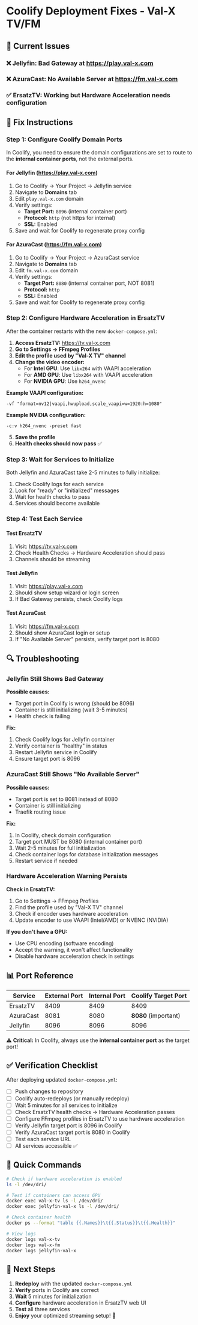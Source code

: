 # Coolify Deployment Fixes - Val-X TV/FM

## 🐛 Current Issues

### ❌ Jellyfin: Bad Gateway at https://play.val-x.com
### ❌ AzuraCast: No Available Server at https://fm.val-x.com  
### ✅ ErsatzTV: Working but Hardware Acceleration needs configuration

## 🔧 Fix Instructions

### Step 1: Configure Coolify Domain Ports

In Coolify, you need to ensure the domain configurations are set to route to the **internal container ports**, not the external ports.

#### For Jellyfin (https://play.val-x.com)
1. Go to Coolify → Your Project → Jellyfin service
2. Navigate to **Domains** tab
3. Edit `play.val-x.com` domain
4. Verify settings:
   - **Target Port:** `8096` (internal container port)
   - **Protocol:** `http` (not https for internal)
   - **SSL:** Enabled
5. Save and wait for Coolify to regenerate proxy config

#### For AzuraCast (https://fm.val-x.com)
1. Go to Coolify → Your Project → AzuraCast service
2. Navigate to **Domains** tab
3. Edit `fm.val-x.com` domain
4. Verify settings:
   - **Target Port:** `8080` (internal container port, NOT 8081)
   - **Protocol:** `http`
   - **SSL:** Enabled
5. Save and wait for Coolify to regenerate proxy config

### Step 2: Configure Hardware Acceleration in ErsatzTV

After the container restarts with the new `docker-compose.yml`:

1. **Access ErsatzTV:** https://tv.val-x.com
2. **Go to Settings → FFmpeg Profiles**
3. **Edit the profile used by "Val-X TV" channel**
4. **Change the video encoder:**
   - For **Intel GPU**: Use `libx264` with VAAPI acceleration
   - For **AMD GPU**: Use `libx264` with VAAPI acceleration  
   - For **NVIDIA GPU**: Use `h264_nvenc`

**Example VAAPI configuration:**
```
-vf "format=nv12|vaapi,hwupload,scale_vaapi=w=1920:h=1080"
```

**Example NVIDIA configuration:**
```
-c:v h264_nvenc -preset fast
```

5. **Save the profile**
6. **Health checks should now pass** ✅

### Step 3: Wait for Services to Initialize

Both Jellyfin and AzuraCast take 2-5 minutes to fully initialize:

1. Check Coolify logs for each service
2. Look for "ready" or "initialized" messages
3. Wait for health checks to pass
4. Services should become available

### Step 4: Test Each Service

#### Test ErsatzTV
1. Visit: https://tv.val-x.com
2. Check Health Checks → Hardware Acceleration should pass
3. Channels should be streaming

#### Test Jellyfin
1. Visit: https://play.val-x.com
2. Should show setup wizard or login screen
3. If Bad Gateway persists, check Coolify logs

#### Test AzuraCast
1. Visit: https://fm.val-x.com
2. Should show AzuraCast login or setup
3. If "No Available Server" persists, verify target port is 8080

## 🔍 Troubleshooting

### Jellyfin Still Shows Bad Gateway

**Possible causes:**
- Target port in Coolify is wrong (should be 8096)
- Container is still initializing (wait 3-5 minutes)
- Health check is failing

**Fix:**
1. Check Coolify logs for Jellyfin container
2. Verify container is "healthy" in status
3. Restart Jellyfin service in Coolify
4. Ensure target port is 8096

### AzuraCast Still Shows "No Available Server"

**Possible causes:**
- Target port is set to 8081 instead of 8080
- Container is still initializing
- Traefik routing issue

**Fix:**
1. In Coolify, check domain configuration
2. Target port MUST be 8080 (internal container port)
3. Wait 2-5 minutes for full initialization
4. Check container logs for database initialization messages
5. Restart service if needed

### Hardware Acceleration Warning Persists

**Check in ErsatzTV:**
1. Go to Settings → FFmpeg Profiles
2. Find the profile used by "Val-X TV" channel
3. Check if encoder uses hardware acceleration
4. Update encoder to use VAAPI (Intel/AMD) or NVENC (NVIDIA)

**If you don't have a GPU:**
- Use CPU encoding (software encoding)
- Accept the warning, it won't affect functionality
- Disable hardware acceleration check in settings

## 📊 Port Reference

| Service   | External Port | Internal Port | Coolify Target Port |
|-----------|--------------|--------------|-------------------|
| ErsatzTV  | 8409         | 8409         | 8409              |
| AzuraCast | 8081         | 8080         | **8080** (important) |
| Jellyfin  | 8096         | 8096         | 8096              |

⚠️ **Critical:** In Coolify, always use the **internal container port** as the target port!

## ✅ Verification Checklist

After deploying updated `docker-compose.yml`:

- [ ] Push changes to repository
- [ ] Coolify auto-redeploys (or manually redeploy)
- [ ] Wait 5 minutes for all services to initialize
- [ ] Check ErsatzTV health checks → Hardware Acceleration passes
- [ ] Configure FFmpeg profiles in ErsatzTV to use hardware acceleration
- [ ] Verify Jellyfin target port is 8096 in Coolify
- [ ] Verify AzuraCast target port is 8080 in Coolify
- [ ] Test each service URL
- [ ] All services accessible ✅

## 🚀 Quick Commands

```bash
# Check if hardware acceleration is enabled
ls -l /dev/dri/

# Test if containers can access GPU
docker exec val-x-tv ls -l /dev/dri/
docker exec jellyfin-val-x ls -l /dev/dri/

# Check container health
docker ps --format "table {{.Names}}\t{{.Status}}\t{{.Health}}"

# View logs
docker logs val-x-tv
docker logs val-x-fm
docker logs jellyfin-val-x
```

## 📝 Next Steps

1. **Redeploy** with the updated `docker-compose.yml`
2. **Verify** ports in Coolify are correct
3. **Wait** 5 minutes for initialization
4. **Configure** hardware acceleration in ErsatzTV web UI
5. **Test** all three services
6. **Enjoy** your optimized streaming setup! 🎉

